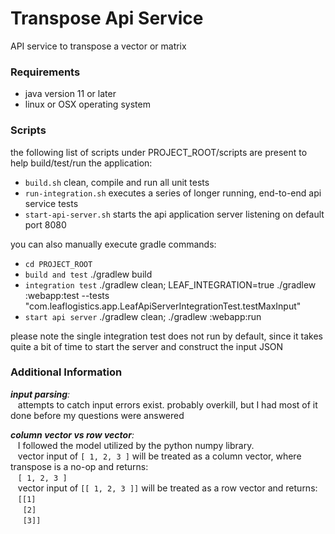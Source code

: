 # Transpose Api Service
API service to transpose a vector or matrix

### Requirements

* java version 11 or later
* linux or OSX operating system


### Scripts

the following list of scripts under PROJECT_ROOT/scripts are present to help build/test/run the application:

* `build.sh` clean, compile and run all unit tests
* `run-integration.sh` executes a series of longer running, end-to-end api service tests
* `start-api-server.sh` starts the api application server listening on default port 8080

you can also manually execute gradle commands:

* `cd PROJECT_ROOT`
* `build and test` ./gradlew build
* `integration test` ./gradlew clean; LEAF_INTEGRATION=true ./gradlew :webapp:test --tests "com.leaflogistics.app.LeafApiServerIntegrationTest.testMaxInput"
* `start api server` ./gradlew clean; ./gradlew :webapp:run

please note the single integration test does not run by default, since it takes quite a bit of time to start the server
and construct the input JSON

### Additional Information
_**input parsing**:_  
  &nbsp;&nbsp; attempts to catch input errors exist.  probably overkill, but I had most of it done before my questions were answered  
  
_**column vector vs row vector**:_  
  &nbsp;&nbsp; I followed the model utilized by the python numpy library.  
  &nbsp;&nbsp; vector input of `[ 1, 2, 3 ]` will be treated as a column vector, where transpose is a no-op and returns:  
  &nbsp;&nbsp; `[ 1, 2, 3 ]`  
  &nbsp;&nbsp; vector input of `[[ 1, 2, 3 ]]` will be treated as a row vector and returns:  
&nbsp;&nbsp; `[[1]`  
&nbsp;&nbsp;&nbsp;&nbsp; `[2]`  
&nbsp;&nbsp;&nbsp;&nbsp; `[3]]`


